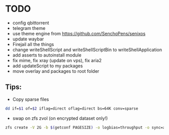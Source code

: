 # TODO

* config qbittorrent
* telegram theme
* use theme engine from https://github.com/SenchoPens/senixos
* update waybar
* Firejail all the things
* change writeShellScript and writeShellScriptBin to writeShellApplication
* add asserts to autoinstall module
* fix mime, fix xray (update on vps), fix aria2
* add updateScript to my packages
* move overlay and packages to root folder

## Tips:

* Copy sparse files

```bash
dd if=$1 of=$2 iflag=direct oflag=direct bs=64K conv=sparse
```

* swap on zfs zvol (on encrypted dataset only!)

```bash
zfs create -V 2G -b $(getconf PAGESIZE) -o logbias=throughput -o sync=always -o primarycache=metadata -o secondarycache=none -o com.sun:auto-snapshot=false -o compression=zle zroot/enc/swap
```
